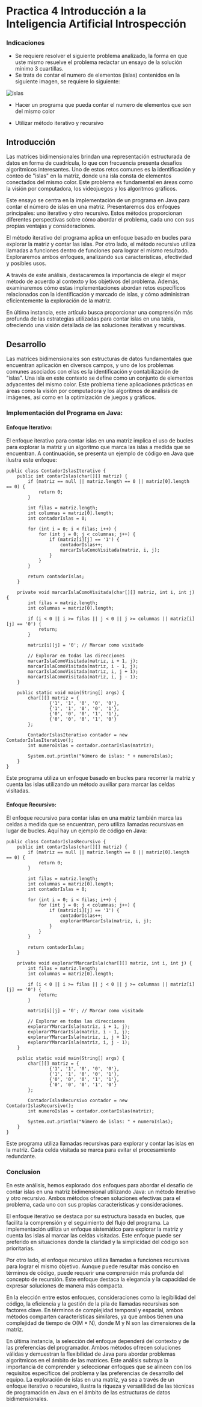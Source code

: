 # Practica 4 Introducción a la Inteligencia Artificial Introspección

### Indicaciones

* Se requiere resolver el siguiente problema analizado, la forma en que uste mismo resuelve el problema redactar un ensayo de la solución mínimo 3 cuartillas. 
* Se trata de contar el numero de elementos (islas) contenidos en la siguiente imagen, se requiere lo siguiente:

![islas](islas.png)


* Hacer un programa que pueda contar el numero de elementos que son del mismo color

* Utilizar método iterativo y recursivo

## Introducción

Las matrices bidimensionales brindan una representación estructurada de datos en forma de cuadrícula, lo que con frecuencia presenta desafíos algorítmicos interesantes. Uno de estos retos comunes es la identificación y conteo de "islas" en la matriz, donde una isla consta de elementos conectados del mismo color. Este problema es fundamental en áreas como la visión por computadora, los videojuegos y los algoritmos gráficos.

Este ensayo se centra en la implementación de un programa en Java para contar el número de islas en una matriz. Presentaremos dos enfoques principales: uno iterativo y otro recursivo. Estos métodos proporcionan diferentes perspectivas sobre cómo abordar el problema, cada uno con sus propias ventajas y consideraciones.

El método iterativo del programa aplica un enfoque basado en bucles para explorar la matriz y contar las islas. Por otro lado, el método recursivo utiliza llamadas a funciones dentro de funciones para lograr el mismo resultado. Exploraremos ambos enfoques, analizando sus características, efectividad y posibles usos.

A través de este análisis, destacaremos la importancia de elegir el mejor método de acuerdo al contexto y los objetivos del problema. Además, examinaremos cómo estas implementaciones abordan retos específicos relacionados con la identificación y marcado de islas, y cómo administran eficientemente la exploración de la matriz.

En última instancia, este artículo busca proporcionar una comprensión más profunda de las estrategias utilizadas para contar islas en una tabla, ofreciendo una visión detallada de las soluciones iterativas y recursivas.

## Desarrollo

Las matrices bidimensionales son estructuras de datos fundamentales que encuentran aplicación en diversos campos, y uno de los problemas comunes asociados con ellas es la identificación y contabilización de "islas". Una isla en este contexto se define como un conjunto de elementos adyacentes del mismo color. Este problema tiene aplicaciones prácticas en áreas como la visión por computadora y los algoritmos de análisis de imágenes, así como en la optimización de juegos y gráficos.

### Implementación del Programa en Java:
#### Enfoque Iterativo:

El enfoque iterativo para contar islas en una matriz implica el uso de bucles para explorar la matriz y un algoritmo que marca las islas a medida que se encuentran. A continuación, se presenta un ejemplo de código en Java que ilustra este enfoque:

```
public class ContadorIslasIterativo {
    public int contarIslas(char[][] matriz) {
        if (matriz == null || matriz.length == 0 || matriz[0].length == 0) {
            return 0;
        }

        int filas = matriz.length;
        int columnas = matriz[0].length;
        int contadorIslas = 0;

        for (int i = 0; i < filas; i++) {
            for (int j = 0; j < columnas; j++) {
                if (matriz[i][j] == '1') {
                    contadorIslas++;
                    marcarIslaComoVisitada(matriz, i, j);
                }
            }
        }

        return contadorIslas;
    }

    private void marcarIslaComoVisitada(char[][] matriz, int i, int j) {
        int filas = matriz.length;
        int columnas = matriz[0].length;

        if (i < 0 || i >= filas || j < 0 || j >= columnas || matriz[i][j] == '0') {
            return;
        }

        matriz[i][j] = '0'; // Marcar como visitado

        // Explorar en todas las direcciones
        marcarIslaComoVisitada(matriz, i + 1, j);
        marcarIslaComoVisitada(matriz, i - 1, j);
        marcarIslaComoVisitada(matriz, i, j + 1);
        marcarIslaComoVisitada(matriz, i, j - 1);
    }

    public static void main(String[] args) {
        char[][] matriz = {
                {'1', '1', '0', '0', '0'},
                {'1', '1', '0', '0', '1'},
                {'0', '0', '0', '1', '1'},
                {'0', '0', '0', '1', '0'}
        };

        ContadorIslasIterativo contador = new ContadorIslasIterativo();
        int numeroIslas = contador.contarIslas(matriz);

        System.out.println("Número de islas: " + numeroIslas);
    }
}

```

Este programa utiliza un enfoque basado en bucles para recorrer la matriz y cuenta las islas utilizando un método auxiliar para marcar las celdas visitadas.

#### Enfoque Recursivo:

El enfoque recursivo para contar islas en una matriz también marca las celdas a medida que se encuentran, pero utiliza llamadas recursivas en lugar de bucles. Aquí hay un ejemplo de código en Java:

```
public class ContadorIslasRecursivo {
    public int contarIslas(char[][] matriz) {
        if (matriz == null || matriz.length == 0 || matriz[0].length == 0) {
            return 0;
        }

        int filas = matriz.length;
        int columnas = matriz[0].length;
        int contadorIslas = 0;

        for (int i = 0; i < filas; i++) {
            for (int j = 0; j < columnas; j++) {
                if (matriz[i][j] == '1') {
                    contadorIslas++;
                    explorarYMarcarIsla(matriz, i, j);
                }
            }
        }

        return contadorIslas;
    }

    private void explorarYMarcarIsla(char[][] matriz, int i, int j) {
        int filas = matriz.length;
        int columnas = matriz[0].length;

        if (i < 0 || i >= filas || j < 0 || j >= columnas || matriz[i][j] == '0') {
            return;
        }

        matriz[i][j] = '0'; // Marcar como visitado

        // Explorar en todas las direcciones
        explorarYMarcarIsla(matriz, i + 1, j);
        explorarYMarcarIsla(matriz, i - 1, j);
        explorarYMarcarIsla(matriz, i, j + 1);
        explorarYMarcarIsla(matriz, i, j - 1);
    }

    public static void main(String[] args) {
        char[][] matriz = {
                {'1', '1', '0', '0', '0'},
                {'1', '1', '0', '0', '1'},
                {'0', '0', '0', '1', '1'},
                {'0', '0', '0', '1', '0'}
        };

        ContadorIslasRecursivo contador = new ContadorIslasRecursivo();
        int numeroIslas = contador.contarIslas(matriz);

        System.out.println("Número de islas: " + numeroIslas);
    }
}

```

Este programa utiliza llamadas recursivas para explorar y contar las islas en la matriz. Cada celda visitada se marca para evitar el procesamiento redundante.

### Conclusion

En este análisis, hemos explorado dos enfoques para abordar el desafío de contar islas en una matriz bidimensional utilizando Java: un método iterativo y otro recursivo. Ambos métodos ofrecen soluciones efectivas para el problema, cada uno con sus propias características y consideraciones.

El enfoque iterativo se destaca por su estructura basada en bucles, que facilita la comprensión y el seguimiento del flujo del programa. La implementación utiliza un enfoque sistemático para explorar la matriz y cuenta las islas al marcar las celdas visitadas. Este enfoque puede ser preferido en situaciones donde la claridad y la simplicidad del código son prioritarias.

Por otro lado, el enfoque recursivo utiliza llamadas a funciones recursivas para lograr el mismo objetivo. Aunque puede resultar más conciso en términos de código, puede requerir una comprensión más profunda del concepto de recursión. Este enfoque destaca la elegancia y la capacidad de expresar soluciones de manera más compacta.

En la elección entre estos enfoques, consideraciones como la legibilidad del código, la eficiencia y la gestión de la pila de llamadas recursivas son factores clave. En términos de complejidad temporal y espacial, ambos métodos comparten características similares, ya que ambos tienen una complejidad de tiempo de O(M * N), donde M y N son las dimensiones de la matriz.

En última instancia, la selección del enfoque dependerá del contexto y de las preferencias del programador. Ambos métodos ofrecen soluciones válidas y demuestran la flexibilidad de Java para abordar problemas algorítmicos en el ámbito de las matrices. Este análisis subraya la importancia de comprender y seleccionar enfoques que se alineen con los requisitos específicos del problema y las preferencias de desarrollo del equipo. La exploración de islas en una matriz, ya sea a través de un enfoque iterativo o recursivo, ilustra la riqueza y versatilidad de las técnicas de programación en Java en el ámbito de las estructuras de datos bidimensionales.